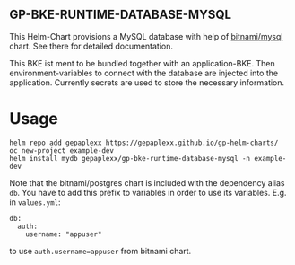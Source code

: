 ## GP-BKE-RUNTIME-DATABASE-MYSQL

This Helm-Chart provisions a MySQL database with help of [bitnami/mysql](https://github.com/bitnami/charts/tree/master/bitnami/mysql) chart. See there for detailed documentation.

This BKE ist ment to be bundled together with an application-BKE. Then environment-variables 
to connect with the database are injected into the application. Currently secrets are used 
to store the necessary information.


# Usage

```helm repo add gepaplexx https://gepaplexx.github.io/gp-helm-charts/```  
```oc new-project example-dev```  
```helm install mydb gepaplexx/gp-bke-runtime-database-mysql -n example-dev```

Note that the bitnami/postgres chart is included with the dependency alias `db`. You have to
add this prefix to variables in order to use its variables. E.g. in `values.yml`:

```
db:
  auth:
    username: "appuser"
``` 

to use `auth.username=appuser` from bitnami chart.

